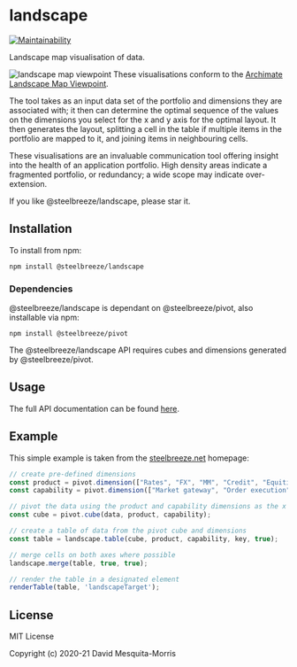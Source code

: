 # landscape
[![Maintainability](https://api.codeclimate.com/v1/badges/1106fd03a5f0df4cf80f/maintainability)](https://codeclimate.com/github/steelbreeze/landscape/maintainability)

Landscape map visualisation of data.

![landscape map viewpoint](https://steelbreeze.net/images/landscape-map.png)
These visualisations conform to the [Archimate Landscape Map Viewpoint](https://pubs.opengroup.org/architecture/archimate2-doc/chap08.html#_Toc371945248).

The tool takes as an input data set of the portfolio and dimensions they are associated with; it then can determine the optimal sequence of the values on the dimensions you select for the x and y axis for the optimal layout. It then generates the layout, splitting a cell in the table if multiple items in the portfolio are mapped to it, and joining items in neighbouring cells. 

These visualisations are an invaluable communication tool offering insight into the health of an application portfolio. High density areas indicate a fragmented portfolio, or redundancy; a wide scope may indicate over-extension.

If you like @steelbreeze/landscape, please star it.
## Installation
To install from npm:
```
npm install @steelbreeze/landscape
```
### Dependencies
@steelbreeze/landscape is dependant on @steelbreeze/pivot, also installable via npm:
```
npm install @steelbreeze/pivot
```
The @steelbreeze/landscape API requires cubes and dimensions generated by @steelbreeze/pivot.
## Usage
The full API documentation can be found [here](https://steelbreeze.net/landscape/api/v3/).

## Example
This simple example is taken from the [steelbreeze.net](https://steelbreeze.net) homepage:
```javascript
// create pre-defined dimensions
const product = pivot.dimension(["Rates", "FX", "MM", "Credit", "Equities"], "Product");
const capability = pivot.dimension(["Market gateway", "Order execution", "Order management", "Confirmations"], "Capability");

// pivot the data using the product and capability dimensions as the x and y axes respectively
const cube = pivot.cube(data, product, capability);

// create a table of data from the pivot cube and dimensions
const table = landscape.table(cube, product, capability, key, true);

// merge cells on both axes where possible
landscape.merge(table, true, true);

// render the table in a designated element
renderTable(table, 'landscapeTarget');
```

## License
MIT License

Copyright (c) 2020-21 David Mesquita-Morris
